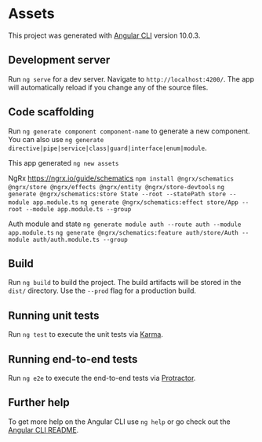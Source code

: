 # Assets

This project was generated with [Angular CLI](https://github.com/angular/angular-cli) version 10.0.3.

## Development server

Run `ng serve` for a dev server. Navigate to `http://localhost:4200/`. The app will automatically reload if you change any of the source files.

## Code scaffolding

Run `ng generate component component-name` to generate a new component. You can also use `ng generate directive|pipe|service|class|guard|interface|enum|module`.

This app generated
`ng new assets`

NgRx
https://ngrx.io/guide/schematics
`npm install @ngrx/schematics @ngrx/store @ngrx/effects @ngrx/entity @ngrx/store-devtools`
`ng generate @ngrx/schematics:store State --root --statePath store --module app.module.ts`
`ng generate @ngrx/schematics:effect store/App --root --module app.module.ts --group`

Auth module and state
`ng generate module auth --route auth --module app.module.ts`
`ng generate @ngrx/schematics:feature auth/store/Auth --module auth/auth.module.ts --group`

## Build

Run `ng build` to build the project. The build artifacts will be stored in the `dist/` directory. Use the `--prod` flag for a production build.

## Running unit tests

Run `ng test` to execute the unit tests via [Karma](https://karma-runner.github.io).

## Running end-to-end tests

Run `ng e2e` to execute the end-to-end tests via [Protractor](http://www.protractortest.org/).

## Further help

To get more help on the Angular CLI use `ng help` or go check out the [Angular CLI README](https://github.com/angular/angular-cli/blob/master/README.md).
